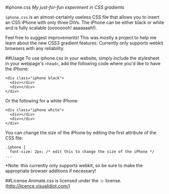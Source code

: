 #iphone.css
*My just-for-fun experiment in CSS gradients*

`iphone.css` is an almost-certainly useless CSS file that allows you to insert an CSS iPhone with only three DIVs. The iPhone can be either black or white and is fully scalable (oooooooh! aaaaaaah!).

Feel free to suggest improvements! This was mostly a project to help me learn about the new CSS3 gradient features. Currently only supports webkit browsers with any reliability.

##Usage
To use iphone.css in your website, simply include the stylesheet in your webpage's `<head>`, add the following code where you'd like to have the iPhone:

```
<div class="iphone black">
  <div></div>
  <div></div>
</div>
```

Or the following for a white iPhone:

```
<div class="iphone white">
  <div></div>
  <div></div>
</div>
```

You can change the size of the iPhone by editing the first attribute of the CSS file:

```
.iphone { 
  font-size: 2px; /* edit this to change the size of the iPhone */
...
```

*Note: this currently only supports webkit, so be sure to make the appropriate browser additions if necessary!

##License
Animate.css is licensed under the &#9786; license. (http://licence.visualidiot.com/)
